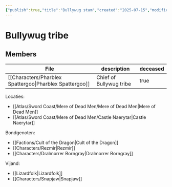 ```yaml
---
{"publish":true,"title":"Bullywug stam","created":"2025-07-15","modified":"2025-07-16T20:41:11.969+02:00","cssclasses":""}
---
```



# Bullywug tribe


## Members
| File                                                               | description             | deceased |
| ------------------------------------------------------------------ | ----------------------- | -------- |
| [[Characters/Pharblex Spattergoo\|Pharblex Spattergoo]] | Chief of Bullywug tribe | true     |


Locaties:
- [[Atlas/Sword Coast/Mere of Dead Men/Mere of Dead Men\|Mere of Dead Men]]
- [[Atlas/Sword Coast/Mere of Dead Men/Castle Naerytar\|Castle Naerytar]]

Bondgenoten:
- [[Factions/Cult of the Dragon\|Cult of the Dragon]]
- [[Characters/Rezmir\|Rezmir]]
- [[Characters/Dralmorrer Borngray\|Dralmorrer Borngray]]

Vijand:
- [[Lizardfolk\|Lizardfolk]]
- [[Characters/Snapjaw\|Snapjaw]]

